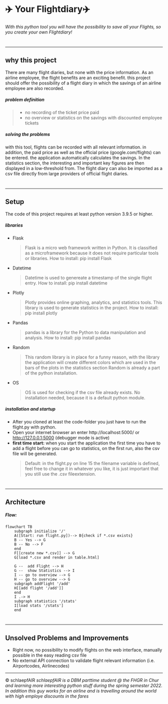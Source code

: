 # ✈️ Your Flightdiary✈️
###### With this python tool you will have the possibility to save all your Flights, so you create your own Flightdiary!
#
***
## why this project 
There are many flight diaries, but none with the price information. As an airline employee, the flight benefits are an exciting benefit. this project should offer the possibility of a flight diary in which the savings of an airline employee are also recorded.

##### problem definition
> - no recording of the ticket price paid
> - no overview or statistics on the savings with discounted employee tickets

##### solving the problems
with this tool, flights can be recorded with all relevant information. in addition, the paid price as well as the official price (google.com/flights) can be entered. the application automatically calculates the savings. In the statistics section, the interesting and important key figures are then displayed in a low-threshold from. The flight diary can also be imported as a csv file directly from large providers of official flight diaries.
#
***
## Setup 
The code of this project requires at least python version 3.9.5 or higher.
##### libraries

* Flask
    > Flask is a micro web framework written in Python. It is classified as a microframework because it does not require particular tools or libraries.
    How to install: pip install Flask
* Datetime
    > Datetime is used to genereate a timestamp of the single flight entry.
    How to install: pip install datetime
* Plotly
    > Plotly provides online graphing, analytics, and statistics tools. This library is used to generate statistics in the project. 
    How to install: pip install plotly
* Pandas
    > pandas is a library for the Python to data manipulation and analysis.
    How to install: pip install pandas
* Random
    > This random library is in place for a funny reason, with the library the application will create different colors which are used in the bars of the plots in the statistics section
    Random is already a part of the python installation. 
* OS
    > OS is used for checking if the csv file already exists. 
    > No installation needed, because it is a default python module. 

##### installation and startup 
- After you cloned at least the code-folder you just have to run the flight.py with python. 
- Open your internet browser an enter http://localhost:5000/ or http://127.0.0.1:5000 (debugger mode is active)
- **first time start:** when you start the application the first time you have to add a flight before you can go to statistics, on the first run, also the csv file will be generated. 
    > Default: in the flight.py on line 15 the filename variable is defined, feel free to change it in whatever you like, it is just important that you still use the .csv fileextension.
#
***
## Architecture
##### _Flow_: 

```mermaid
flowchart TB
    subgraph initialize '/'
    A([Start: run flight.py])--> B{check if *.csv exists}
    B -- Yes --> G
    B -- No --> F
    end
    F[[create new *.csv]] --> G
    G[load *.csv and render in table.html]

    G --  add Flight --> H
    G --  show Statistics --> I
    I -- go to overview --> G
    H -- go to overview --> G
    subgraph addFlight '/add' 
    H[[add flight '/add']]
    end
    I .-> H
    subgraph statistics '/stats'
    I[load stats '/stats']
    end
```
#
***
## Unsolved Problems and Improvements
- Right now, no possibility to modify flights on the web interface, manually possible in the easy reading csv file
- No external API connection to validate flight relevant information (i.e. Airportcodes, Airlinecodes)

***

© schlaepfAIR 
_schlaepfAIR is a DBM parttime student @ the FHGR in Chur and learning more interesting python stuff during the spring semester 2022. In addition this guy works for an airline and is travelling around the world with high employe discounts in the fares_
